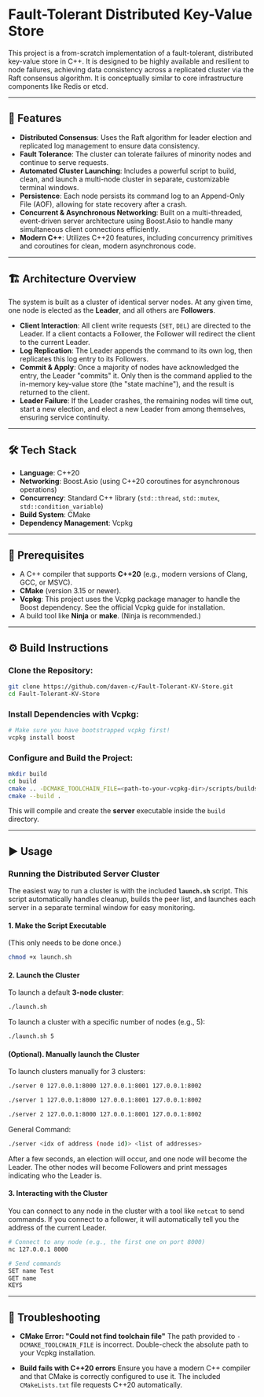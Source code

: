 # Fault-Tolerant Distributed Key-Value Store

This project is a from-scratch implementation of a fault-tolerant, distributed key-value store in C++. It is designed to be highly available and resilient to node failures, achieving data consistency across a replicated cluster via the Raft consensus algorithm. It is conceptually similar to core infrastructure components like Redis or etcd.

---

## 🚀 Features

-   **Distributed Consensus**: Uses the Raft algorithm for leader election and replicated log management to ensure data consistency.
-   **Fault Tolerance**: The cluster can tolerate failures of minority nodes and continue to serve requests.
-   **Automated Cluster Launching**: Includes a powerful script to build, clean, and launch a multi-node cluster in separate, customizable terminal windows.
-   **Persistence**: Each node persists its command log to an Append-Only File (AOF), allowing for state recovery after a crash.
-   **Concurrent & Asynchronous Networking**: Built on a multi-threaded, event-driven server architecture using Boost.Asio to handle many simultaneous client connections efficiently.
-   **Modern C++**: Utilizes C++20 features, including concurrency primitives and coroutines for clean, modern asynchronous code.

---

## 🏗 Architecture Overview

The system is built as a cluster of identical server nodes. At any given time, one node is elected as the **Leader**, and all others are **Followers**.

-   **Client Interaction**: All client write requests (`SET`, `DEL`) are directed to the Leader. If a client contacts a Follower, the Follower will redirect the client to the current Leader.
-   **Log Replication**: The Leader appends the command to its own log, then replicates this log entry to its Followers.
-   **Commit & Apply**: Once a majority of nodes have acknowledged the entry, the Leader "commits" it. Only then is the command applied to the in-memory key-value store (the "state machine"), and the result is returned to the client.
-   **Leader Failure**: If the Leader crashes, the remaining nodes will time out, start a new election, and elect a new Leader from among themselves, ensuring service continuity.

---

## 🛠 Tech Stack

-   **Language**: C++20
-   **Networking**: Boost.Asio (using C++20 coroutines for asynchronous operations)
-   **Concurrency**: Standard C++ library (`std::thread`, `std::mutex`, `std::condition_variable`)
-   **Build System**: CMake
-   **Dependency Management**: Vcpkg

---

## 🔧 Prerequisites

-   A C++ compiler that supports **C++20** (e.g., modern versions of Clang, GCC, or MSVC).
-   **CMake** (version 3.15 or newer).
-   **Vcpkg**: This project uses the Vcpkg package manager to handle the Boost dependency. See the official Vcpkg guide for installation.
-   A build tool like **Ninja** or **make**. (Ninja is recommended.)

---

## ⚙️ Build Instructions

### Clone the Repository:

```bash
git clone https://github.com/daven-c/Fault-Tolerant-KV-Store.git
cd Fault-Tolerant-KV-Store
```

### Install Dependencies with Vcpkg:

```bash
# Make sure you have bootstrapped vcpkg first!
vcpkg install boost
```

### Configure and Build the Project:

```bash
mkdir build
cd build
cmake .. -DCMAKE_TOOLCHAIN_FILE=<path-to-your-vcpkg-dir>/scripts/buildsystems/vcpkg.cmake
cmake --build .
```

This will compile and create the **server** executable inside the `build` directory.

---

## ▶️ Usage

### Running the Distributed Server Cluster

The easiest way to run a cluster is with the included **`launch.sh`** script.
This script automatically handles cleanup, builds the peer list, and launches each server in a separate terminal window for easy monitoring.

#### 1. Make the Script Executable

(This only needs to be done once.)

```bash
chmod +x launch.sh
```

#### 2. Launch the Cluster

To launch a default **3-node cluster**:

```bash
./launch.sh
```

To launch a cluster with a specific number of nodes (e.g., 5):

```bash
./launch.sh 5
```

#### (Optional). Manually launch the Cluster

To launch clusters manually for 3 clusters:

```bash
./server 0 127.0.0.1:8000 127.0.0.1:8001 127.0.0.1:8002
```

```bash
./server 1 127.0.0.1:8000 127.0.0.1:8001 127.0.0.1:8002
```

```bash
./server 2 127.0.0.1:8000 127.0.0.1:8001 127.0.0.1:8002
```

General Command:

```bash
./server <idx of address (node id)> <list of addresses>
```

After a few seconds, an election will occur, and one node will become the Leader. The other nodes will become Followers and print messages indicating who the Leader is.

#### 3. Interacting with the Cluster

You can connect to any node in the cluster with a tool like `netcat` to send commands.
If you connect to a follower, it will automatically tell you the address of the current Leader.

```bash
# Connect to any node (e.g., the first one on port 8000)
nc 127.0.0.1 8000

# Send commands
SET name Test
GET name
KEYS
```

---

## 🐛 Troubleshooting

-   **CMake Error: "Could not find toolchain file"**
    The path provided to `-DCMAKE_TOOLCHAIN_FILE` is incorrect. Double-check the absolute path to your Vcpkg installation.

-   **Build fails with C++20 errors**
    Ensure you have a modern C++ compiler and that CMake is correctly configured to use it. The included `CMakeLists.txt` file requests C++20 automatically.
